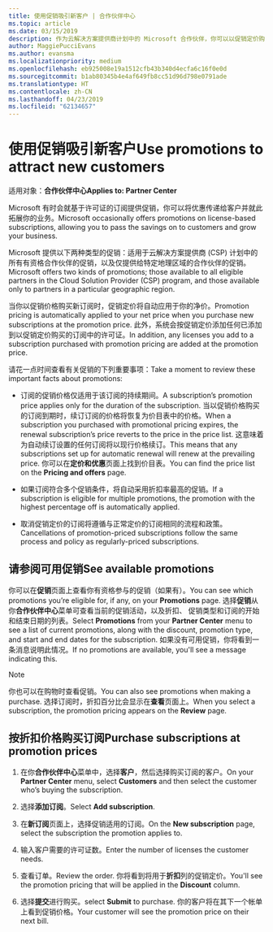 ```yaml
---
title: 使用促销吸引新客户 | 合作伙伴中心
ms.topic: article
ms.date: 03/15/2019
description: 作为云解决方案提供商计划中的 Microsoft 合作伙伴，你可以以促销定价购买订阅并将优惠传递给你的客户。
author: MaggiePucciEvans
ms.author: evansma
ms.localizationpriority: medium
ms.openlocfilehash: eb925008e19a1512cfb43b340d4ecfa6c16f0e0d
ms.sourcegitcommit: b1ab80345b4e4af649fb8cc51d96d798e0791ade
ms.translationtype: HT
ms.contentlocale: zh-CN
ms.lasthandoff: 04/23/2019
ms.locfileid: "62134657"
---
```

# <a name="use-promotions-to-attract-new-customers"></a><span data-ttu-id="9559b-103">使用促销吸引新客户</span><span class="sxs-lookup"><span data-stu-id="9559b-103">Use promotions to attract new customers</span></span>  

<span data-ttu-id="9559b-104">适用对象：**合作伙伴中心**</span><span class="sxs-lookup"><span data-stu-id="9559b-104">**Applies to: Partner Center**</span></span>

<!--[FWLink: https://go.microsoft.com/fwlink/?linkid=852469]-->

<span data-ttu-id="9559b-105">Microsoft 有时会就基于许可证的订阅提供促销，你可以将优惠传递给客户并就此拓展你的业务。</span><span class="sxs-lookup"><span data-stu-id="9559b-105">Microsoft occasionally offers promotions on license-based subscriptions, allowing you to pass the savings on to customers and grow your business.</span></span> 

<span data-ttu-id="9559b-106">Microsoft 提供以下两种类型的促销：适用于云解决方案提供商 (CSP) 计划中的所有有资格合作伙伴的促销，以及仅提供给特定地理区域的合作伙伴的促销。</span><span class="sxs-lookup"><span data-stu-id="9559b-106">Microsoft offers two kinds of promotions; those available to all eligible partners in the Cloud Solution Provider (CSP) program, and those available only to partners in a particular geographic region.</span></span>

<span data-ttu-id="9559b-107">当你以促销价格购买新订阅时，促销定价将自动应用于你的净价。</span><span class="sxs-lookup"><span data-stu-id="9559b-107">Promotion pricing is automatically applied to your net price when you purchase new subscriptions at the promotion price.</span></span> <span data-ttu-id="9559b-108">此外，系统会按促销定价添加任何已添加到以促销定价购买的订阅中的许可证。</span><span class="sxs-lookup"><span data-stu-id="9559b-108">In addition, any licenses you add to a subscription purchased with promotion pricing are added at the promotion price.</span></span> 

<span data-ttu-id="9559b-109">请花一点时间查看有关促销的下列重要事项：</span><span class="sxs-lookup"><span data-stu-id="9559b-109">Take a moment to review these important facts about promotions:</span></span>

-   <span data-ttu-id="9559b-110">订阅的促销价格仅适用于该订阅的持续期间。</span><span class="sxs-lookup"><span data-stu-id="9559b-110">A subscription’s promotion price applies only for the duration of the subscription.</span></span> <span data-ttu-id="9559b-111">当以促销价格购买的订阅到期时，续订订阅的价格将恢复为价目表中的价格。</span><span class="sxs-lookup"><span data-stu-id="9559b-111">When a subscription you purchased with promotional pricing expires, the renewal subscription’s price reverts to the price in the price list.</span></span> <span data-ttu-id="9559b-112">这意味着为自动续订设置的任何订阅将以现行价格续订。</span><span class="sxs-lookup"><span data-stu-id="9559b-112">This means that any subscriptions set up for automatic renewal will renew at the prevailing price.</span></span> <span data-ttu-id="9559b-113">你可以在**定价和优惠**页面上找到价目表。</span><span class="sxs-lookup"><span data-stu-id="9559b-113">You can find the price list on the **Pricing and offers** page.</span></span> 

-   <span data-ttu-id="9559b-114">如果订阅符合多个促销条件，将自动采用折扣率最高的促销。</span><span class="sxs-lookup"><span data-stu-id="9559b-114">If a subscription is eligible for multiple promotions, the promotion with the highest percentage off is automatically applied.</span></span>

-   <span data-ttu-id="9559b-115">取消促销定价的订阅将遵循与正常定价的订阅相同的流程和政策。</span><span class="sxs-lookup"><span data-stu-id="9559b-115">Cancellations of promotion-priced subscriptions follow the same process and policy as regularly-priced subscriptions.</span></span>

## <a name="see-available-promotions"></a><span data-ttu-id="9559b-116">请参阅可用促销</span><span class="sxs-lookup"><span data-stu-id="9559b-116">See available promotions</span></span>

<span data-ttu-id="9559b-117">你可以在**促销**页面上查看你有资格参与的促销（如果有）。</span><span class="sxs-lookup"><span data-stu-id="9559b-117">You can see which promotions you’re eligible for, if any, on your **Promotions** page.</span></span> <span data-ttu-id="9559b-118">选择**促销**从你**合作伙伴中心**菜单可查看当前的促销活动，以及折扣、 促销类型和订阅的开始和结束日期的列表。</span><span class="sxs-lookup"><span data-stu-id="9559b-118">Select **Promotions** from your **Partner Center** menu to see a list of current promotions, along with the discount, promotion type, and start and end dates for the subscription.</span></span> <span data-ttu-id="9559b-119">如果没有可用促销，你将看到一条消息说明此情况。</span><span class="sxs-lookup"><span data-stu-id="9559b-119">If no promotions are available, you'll see a message indicating this.</span></span> 

> [!NOTE]  
> <span data-ttu-id="9559b-120">你也可以在购物时查看促销。</span><span class="sxs-lookup"><span data-stu-id="9559b-120">You can also see promotions when making a purchase.</span></span> <span data-ttu-id="9559b-121">选择订阅时，折扣百分比会显示在**查看**页面上。</span><span class="sxs-lookup"><span data-stu-id="9559b-121">When you select a subscription, the promotion pricing appears on the **Review** page.</span></span>

## <a name="purchase-subscriptions-at-promotion-prices"></a><span data-ttu-id="9559b-122">按折扣价格购买订阅</span><span class="sxs-lookup"><span data-stu-id="9559b-122">Purchase subscriptions at promotion prices</span></span>

1. <span data-ttu-id="9559b-123">在你**合作伙伴中心**菜单中，选择**客户**，然后选择购买订阅的客户。</span><span class="sxs-lookup"><span data-stu-id="9559b-123">On your **Partner Center** menu, select **Customers** and then select the customer who’s buying the subscription.</span></span> 

2. <span data-ttu-id="9559b-124">选择**添加订阅**。</span><span class="sxs-lookup"><span data-stu-id="9559b-124">Select **Add subscription**.</span></span>

3. <span data-ttu-id="9559b-125">在**新订阅**页面上，选择促销适用的订阅。</span><span class="sxs-lookup"><span data-stu-id="9559b-125">On the **New subscription** page, select the subscription the promotion applies to.</span></span>

4. <span data-ttu-id="9559b-126">输入客户需要的许可证数。</span><span class="sxs-lookup"><span data-stu-id="9559b-126">Enter the number of licenses the customer needs.</span></span> 

5. <span data-ttu-id="9559b-127">查看订单。</span><span class="sxs-lookup"><span data-stu-id="9559b-127">Review the order.</span></span> <span data-ttu-id="9559b-128">你将看到将用于**折扣**列的促销定价。</span><span class="sxs-lookup"><span data-stu-id="9559b-128">You'll see the promotion pricing that will be applied in the **Discount** column.</span></span>  

6.  <span data-ttu-id="9559b-129">选择**提交**进行购买。</span><span class="sxs-lookup"><span data-stu-id="9559b-129">select **Submit** to purchase.</span></span> <span data-ttu-id="9559b-130">你的客户将在其下一个帐单上看到促销价格。</span><span class="sxs-lookup"><span data-stu-id="9559b-130">Your customer will see the promotion price on their next bill.</span></span>  



